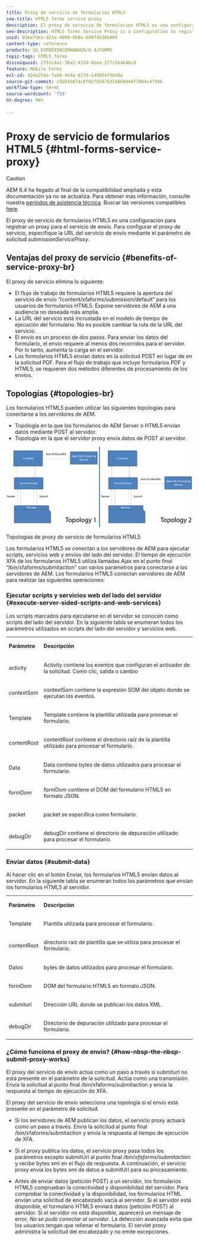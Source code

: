 ```yaml
---
title: Proxy de servicio de formularios HTML5
seo-title: HTML5 forms service proxy
description: El proxy de servicio de formularios HTML5 es una configuración para registrar un proxy para el servicio de envío. Para configurar el proxy de servicio, especifique la URL del servicio de envío mediante el parámetro de solicitud submissionServiceProxy.
seo-description: HTML5 forms Service Proxy is a configuration to register a proxy for the submission service. To configure Service Proxy, specify the URL of submission service through request parameter submissionServiceProxy.
uuid: 03ee7dea-d23e-4600-8b0a-698f4530b889
content-type: reference
products: SG_EXPERIENCEMANAGER/6.4/FORMS
topic-tags: hTML5_forms
discoiquuid: 2791c9a1-38a2-4154-8bea-2f7c564b46c8
feature: Mobile Forms
exl-id: 42da25de-7ad0-4e9a-8139-149954f9bd8e
source-git-commit: c5b816d74c6f02f85476d16868844f39b4c47996
workflow-type: tm+mt
source-wordcount: '733'
ht-degree: 96%

---
```


# Proxy de servicio de formularios HTML5 {#html-forms-service-proxy}

>[!CAUTION]
>
>AEM 6.4 ha llegado al final de la compatibilidad ampliada y esta documentación ya no se actualiza. Para obtener más información, consulte nuestra [períodos de asistencia técnica](https://helpx.adobe.com/es/support/programs/eol-matrix.html). Buscar las versiones compatibles [here](https://experienceleague.adobe.com/docs/).

El proxy de servicio de formularios HTML5 es una configuración para registrar un proxy para el servicio de envío. Para configurar el proxy de servicio, especifique la URL del servicio de envío mediante el parámetro de solicitud *submissionServiceProxy*.

## Ventajas del proxy de servicio {#benefits-of-service-proxy-br}

El proxy de servicio elimina lo siguiente:

* El flujo de trabajo de formularios HTML5 requiere la apertura del servicio de envío “/content/xfaforms/submission/default” para los usuarios de formularios HTML5. Expone servidores de AEM a una audiencia no deseada más amplia.
* La URL del servicio está incrustada en el modelo de tiempo de ejecución del formulario. No es posible cambiar la ruta de la URL del servicio.
* El envío es un proceso de dos pasos. Para enviar los datos del formulario, el envío requiere al menos dos recorridos para el servidor. Por lo tanto, aumenta la carga en el servidor.
* Los formularios HTML5 envían datos en la solicitud POST en lugar de en la solicitud PDF. Para el flujo de trabajo que incluye formularios PDF y HTML5, se requieren dos métodos diferentes de procesamiento de los envíos.

## Topologías {#topologies-br}

Los formularios HTML5 pueden utilizar las siguientes topologías para conectarse a los servidores de AEM.

* Topología en la que los formularios de AEM Server o HTML5 envían datos mediante POST al servidor.
* Topología en la que el servidor proxy envía datos de POST al servidor.

![Topologías de proxy de servicio de formularios HTML5](assets/topology.png)

Topologías de proxy de servicio de formularios HTML5

Los formularios HTML5 se conectan a los servidores de AEM para ejecutar scripts, servicios web y envíos del lado del servidor. El tiempo de ejecución XFA de los formularios HTML5 utiliza llamadas Ajax en el punto final “/bin/xfaforms/submitaction” con varios parámetros para conectarse a los servidores de AEM. Los formularios HTML5 conectan servidores de AEM para realizar las siguientes operaciones:

### Ejecutar scripts y servicios web del lado del servidor {#execute-server-sided-scripts-and-web-services}

Los scripts marcados para ejecutarse en el servidor se conocen como scripts del lado del servidor. En la siguiente tabla se enumeran todos los parámetros utilizados en scripts del lado del servidor y servicios web.

<table> 
 <tbody> 
  <tr> 
   <td><p><strong>Parámetro</strong></p> </td> 
   <td><p><strong>Descripción</strong></p> </td> 
  </tr> 
  <tr> 
   <td><p>activity</p> </td> 
   <td><p>Activity contiene los eventos que configuran el activador de la solicitud. Como clic, salida o cambio</p> </td> 
  </tr> 
  <tr> 
   <td><p>contextSom</p> </td> 
   <td><p>contextSom contiene la expresión SOM del objeto donde se ejecutan los eventos.</p> </td> 
  </tr> 
  <tr> 
   <td><p>Template</p> </td> 
   <td><p>Template contiene la plantilla utilizada para procesar el formulario.</p> </td> 
  </tr> 
  <tr> 
   <td><p>contentRoot</p> </td> 
   <td><p>contentRoot contiene el directorio raíz de la plantilla utilizado para procesar el formulario.</p> </td> 
  </tr> 
  <tr> 
   <td><p>Data</p> </td> 
   <td><p>Data contiene bytes de datos utilizados para procesar el formulario.</p> </td> 
  </tr> 
  <tr> 
   <td><p>formDom</p> </td> 
   <td><p>formDom contiene el DOM del formulario HTML5 en formato JSON.</p> </td> 
  </tr> 
  <tr> 
   <td><p>packet</p> </td> 
   <td><p>packet se especifica como formulario.</p> </td> 
  </tr> 
  <tr> 
   <td><p>debugDir</p> </td> 
   <td><p>debugDir contiene el directorio de depuración utilizado para procesar el formulario.</p> </td> 
  </tr> 
 </tbody> 
</table>

### Enviar datos {#submit-data}

Al hacer clic en el botón Enviar, los formularios HTML5 envían datos al servidor. En la siguiente tabla se enumeran todos los parámetros que envían los formularios HTML5 al servidor.

<table> 
 <tbody> 
  <tr> 
   <td><p><strong>Parámetro</strong></p> </td> 
   <td><p><strong>Descripción</strong></p> </td> 
  </tr> 
  <tr> 
   <td><p>Template</p> </td> 
   <td><p>Plantilla utilizada para procesar el formulario.</p> </td> 
  </tr> 
  <tr> 
   <td><p>contentRoot</p> </td> 
   <td><p>directorio raíz de plantilla que se utiliza para procesar el formulario.</p> </td> 
  </tr> 
  <tr> 
   <td><p>Datos</p> </td> 
   <td><p>bytes de datos utilizados para procesar el formulario.</p> </td> 
  </tr> 
  <tr> 
   <td><p>formDom</p> </td> 
   <td><p>DOM del formulario HTML5 en formato JSON.</p> </td> 
  </tr> 
  <tr> 
   <td><p>submiturl</p> </td> 
   <td><p>Dirección URL donde se publican los datos XML.</p> </td> 
  </tr> 
  <tr> 
   <td><p>debugDir</p> </td> 
   <td><p>Directorio de depuración utilizado para procesar el formulario.</p> </td> 
  </tr> 
 </tbody> 
</table>

### ¿Cómo funciona el proxy de envío? {#how-nbsp-the-nbsp-submit-proxy-works}

El proxy del servicio de envío actúa como un paso a través si submiturl no está presente en el parámetro de la solicitud. Actúa como una transmisión. Envía la solicitud al punto final /bin/xfaforms/submitaction y envía la respuesta al tiempo de ejecución de XFA.

El proxy del servicio de envío selecciona una topología si el envío está presente en el parámetro de solicitud.

* Si los servidores de AEM publican los datos, el servicio proxy actuará como un paso a través. Envía la solicitud al punto final /bin/xfaforms/submitaction y envía la respuesta al tiempo de ejecución de XFA.
* Si el proxy publica los datos, el servicio proxy pasa todos los parámetros excepto submitUrl al punto final */bin/xfaforms/submitaction* y recibe bytes xml en el flujo de respuesta. A continuación, el servicio proxy envía los bytes xml de datos a submitUrl para su procesamiento.

* Antes de enviar datos (petición POST) a un servidor, los formularios HTML5 comprueban la conectividad y disponibilidad del servidor. Para comprobar la conectividad y la disponibilidad, los formularios HTML envían una solicitud de encabezado vacía al servidor. Si el servidor está disponible, el formulario HTML5 enviará datos (petición POST) al servidor. Si el servidor no está disponible, aparecerá un mensaje de error, *No se pudo conectar al servidor*. La detección avanzada evita que los usuarios tengan que rellenar el formulario. El servlet proxy administra la solicitud del encabezado y no emite excepciones.
